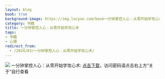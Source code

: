 ```yaml
---
layout: blog
book: true
background-image: https://img.locyoo.com/book一分钟掌控人心：从零开始学攻心术.jpg
category: 书籍
title: 一分钟掌控人心：从零开始学攻心术
tags:
- 书籍
- 心理
redirect_from:
  - /2024/03/一分钟掌控人心：从零开始学攻心术/
---
```

![](https://img.locyoo.com/book一分钟掌控人心：从零开始学攻心术.jpg)
一分钟掌控人心：从零开始学攻心术: <a name = "ref1" href="https://url18.ctfile.com/f/50983618-1063935779-e7c6d8?p=3619">点击下载</a>，访问密码请点击右上方“关于”自行查看